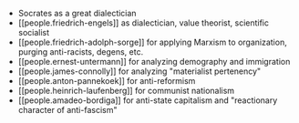 
- Socrates as a great dialectician  
- [[people.friedrich-engels]] as dialectician, value theorist, scientific socialist  
- [[people.friedrich-adolph-sorge]] for applying Marxism to organization, purging anti-racists, degens, etc.  
- [[people.ernest-untermann]] for analyzing demography and immigration  
- [[people.james-connolly]] for analyzing "materialist pertenency"  
- [[people.anton-pannekoek]] for anti-reformism  
- [[people.heinrich-laufenberg]] for communist nationalism  
- [[people.amadeo-bordiga]] for anti-state capitalism and "reactionary character of anti-fascism"  
